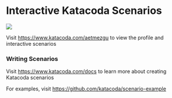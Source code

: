 # Interactive Katacoda Scenarios

[![](http://shields.katacoda.com/katacoda/aetmezgu/count.svg)](https://www.katacoda.com/aetmezgu "Get your profile on Katacoda.com")

Visit https://www.katacoda.com/aetmezgu to view the profile and interactive scenarios

### Writing Scenarios
Visit https://www.katacoda.com/docs to learn more about creating Katacoda scenarios

For examples, visit https://github.com/katacoda/scenario-example
